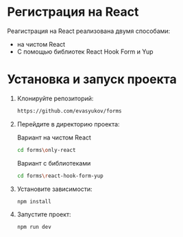 # Регистрация на React
Реагистрация на React реализована двумя способами:
- на чистом React
- С помощью библиотек React Hook Form и Yup

# Установка и запуск проекта
1. Клонируйте репозиторий:
    ```bash
    https://github.com/evasyukov/forms
    ```

2. Перейдите в директорию проекта:

   Вариант на чистом React
    ```bash
    cd forms\only-react
    ```
    Вариант с библиотеками
     ```bash
    cd forms\react-hook-form-yup
    ```

4. Установите зависимости:
    ```bash
    npm install
    ```

5. Запустите проект:
    ```bash
    npm run dev
    ```

